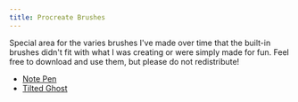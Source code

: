 ```yaml
---
title: Procreate Brushes
---
```


Special area for the varies brushes I've made over time that the built-in brushes didn't fit with what I was creating or were simply made for fun. Feel free to download and use them, but please do not redistribute!

* [Note Pen](brushes/note_pen.brush)
* [Tilted Ghost](brushes/tilted_ghost.brush)